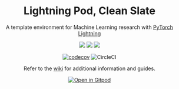 <div align="center">

# Lightning Pod, Clean Slate

A template environment for Machine Learning research with [PyTorch Lightning](https://www.pytorchlightning.ai/)

![](https://img.shields.io/badge/PyTorch_Lightning-Ecosystem-informational?style=flat&logo=pytorchlightning&logoColor=white&color=2bbc8a)
![](https://img.shields.io/badge/Grid.ai-Compute-informational?style=flat&logo=grid.ai&logoColor=white&color=2bbc8a)
![](https://img.shields.io/badge/Gitpod-DevEnv-informational?style=flat&logo=gitpod&logoColor=white&color=2bbc8a)

[![codecov](https://codecov.io/gh/JustinGoheen/clean-slate/branch/main/graph/badge.svg)](https://codecov.io/gh/JustinGoheen/clean-slate)
![CircleCI](https://circleci.com/gh/JustinGoheen/clean-slate.svg?style=shield)

Refer to the [wiki](https://github.com/JustinGoheen/lightning-pod/wiki) for additional information and guides.

[![Open in Gitpod](https://gitpod.io/button/open-in-gitpod.svg)](https://gitpod.io/#https://github.com/JustinGoheen/clean-slate)

</div>
